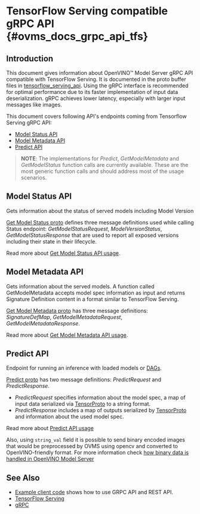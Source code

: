 # TensorFlow Serving compatible gRPC API {#ovms_docs_grpc_api_tfs}

## Introduction
This document gives information about OpenVINO&trade; Model Server gRPC API compatible with TensorFlow Serving. It is documented in the proto buffer files in [tensorflow_serving_api](https://github.com/tensorflow/serving/tree/r2.9/tensorflow_serving/apis).
Using the gRPC interface is recommended for optimal performance due to its faster implementation of input data deserialization. gRPC achieves lower latency, especially with larger input messages like images.

This document covers following API's endpoints coming from Tensorflow Serving gRPC API:
* [Model Status API](#model-status-api)
* [Model Metadata API ](#model-metadata-api)
* [Predict API](#predict-api)

> **NOTE**: The implementations for *Predict*, *GetModelMetadata* and *GetModelStatus* function calls are currently available.
These are the most generic function calls and should address most of the usage scenarios.

## Model Status API

Gets information about the status of served models including Model Version

 [Get Model Status proto](https://github.com/tensorflow/serving/blob/master/tensorflow_serving/apis/get_model_status.proto) defines three message definitions used while calling Status endpoint: *GetModelStatusRequest*, *ModelVersionStatus*, *GetModelStatusResponse* that are used to report all exposed versions including their state in their lifecycle.

 Read more about [Get Model Status API usage](https://github.com/openvinotoolkit/model_server/blob/releases/2025/2/client/python/tensorflow-serving-api/samples/README.md#model-status-api).


## Model Metadata API

Gets information about the served models. A function called GetModelMetadata accepts model spec information as input and returns Signature Definition content in a format similar to TensorFlow Serving.

[Get Model Metadata proto](https://github.com/tensorflow/serving/blob/master/tensorflow_serving/apis/get_model_metadata.proto) has three message definitions: *SignatureDefMap*, *GetModelMetadataRequest*, *GetModelMetadataResponse*.

Read more about [Get Model Metadata API usage](https://github.com/openvinotoolkit/model_server/blob/releases/2025/2/client/python/tensorflow-serving-api/samples/README.md#model-metadata-api).


## Predict API

Endpoint for running an inference with loaded models or [DAGs](./dag_scheduler.md).

[Predict proto](https://github.com/tensorflow/serving/blob/r2.9/tensorflow_serving/apis/predict.proto) has two message definitions: *PredictRequest* and  *PredictResponse*.
 * *PredictRequest* specifies information about the model spec, a map of input data serialized via
[TensorProto](https://github.com/tensorflow/tensorflow/blob/master/tensorflow/core/framework/tensor.proto) to a string format.
 * *PredictResponse* includes a map of outputs serialized by
[TensorProto](https://github.com/tensorflow/tensorflow/blob/master/tensorflow/core/framework/tensor.proto) and information about the used model spec.

Read more about [Predict API usage](https://github.com/openvinotoolkit/model_server/blob/releases/2025/2/client/python/tensorflow-serving-api/samples/README.md#predict-api)

Also, using `string_val` field it is possible to send binary encoded images that would be preprocessed by OVMS using opencv and converted to OpenVINO-friendly format. For more information check [how binary data is handled in OpenVINO Model Server](./binary_input_tfs.md)

## See Also

- [Example client code](https://github.com/openvinotoolkit/model_server/blob/releases/2025/2/client/python/tensorflow-serving-api/samples/README.md) shows how to use GRPC API and REST API.
- [TensorFlow Serving](https://github.com/tensorflow/serving)
- [gRPC](https://grpc.io/)


